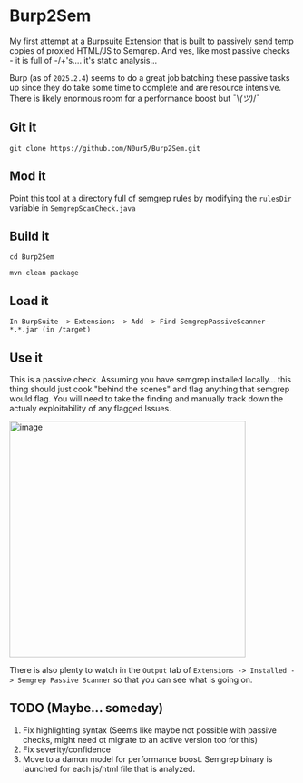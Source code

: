 # Burp2Sem
My first attempt at a Burpsuite Extension that is built to passively send temp copies of proxied HTML/JS to Semgrep. And yes, like most passive checks - it is full of -/+'s.... it's static analysis... 

Burp (as of `2025.2.4`) seems to do a great job batching these passive tasks up since they do take some time to complete and are resource intensive. There is likely enormous room for a performance boost but  ¯\\_(ツ)_/¯

## Git it
`git clone https://github.com/N0ur5/Burp2Sem.git`

## Mod it
Point this tool at a directory full of semgrep rules by modifying the `rulesDir` variable in `SemgrepScanCheck.java`

## Build it
`cd Burp2Sem`

`mvn clean package`

## Load it
`In BurpSuite -> Extensions -> Add -> Find SemgrepPassiveScanner-*.*.jar (in /target)`

## Use it
This is a passive check. Assuming you have semgrep installed locally... this thing should just cook "behind the scenes" and flag anything that semgrep would flag. You will need to take the finding and manually track down the actualy exploitability of any flagged Issues.

<img width="416" alt="image" src="https://github.com/user-attachments/assets/6b302ae7-834a-445f-856b-92047ce87326" />

There is also plenty to watch in the `Output` tab of `Extensions -> Installed -> Semgrep Passive Scanner` so that you can see what is going on.

## TODO (Maybe... someday)
1. Fix highlighting syntax (Seems like maybe not possible with passive checks, might need ot migrate to an active version too for this)
2. Fix severity/confidence
3. Move to a damon model for performance boost. Semgrep binary is launched for each js/html file that is analyzed. 
